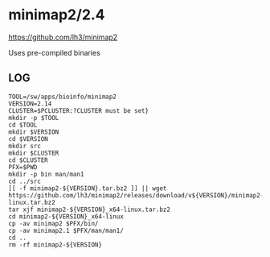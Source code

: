 minimap2/2.4
============

<https://github.com/lh3/minimap2>

Uses pre-compiled binaries

LOG
---

    TOOL=/sw/apps/bioinfo/minimap2
    VERSION=2.14
    CLUSTER=$PCLUSTER:?CLUSTER must be set}
    mkdir -p $TOOL
    cd $TOOL
    mkdir $VERSION
    cd $VERSION
    mkdir src
    mkdir $CLUSTER
    cd $CLUSTER
    PFX=$PWD
    mkdir -p bin man/man1
    cd ../src
    [[ -f minimap2-${VERSION}.tar.bz2 ]] || wget https://github.com/lh3/minimap2/releases/download/v${VERSION}/minimap2-${VERSION}_x64-linux.tar.bz2
    tar xjf minimap2-${VERSION}_x64-linux.tar.bz2
    cd minimap2-${VERSION}_x64-linux
    cp -av minimap2 $PFX/bin/
    cp -av minimap2.1 $PFX/man/man1/
    cd ..
    rm -rf minimap2-${VERSION}

